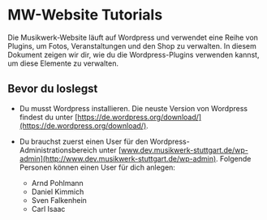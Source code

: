 # MW-Website Tutorials

Die Musikwerk-Website läuft auf Wordpress und verwendet eine Reihe von Plugins, um Fotos, Veranstaltungen und den Shop zu verwalten. In diesem Dokument zeigen wir dir, wie du die Wordpress-Plugins verwenden kannst, um diese Elemente zu verwalten.

## Bevor du loslegst

- Du musst Wordpress installieren. Die neuste Version von Wordpress findest du unter [https://de.wordpress.org/download/](https://de.wordpress.org/download/).

- Du brauchst zuerst einen User für den Wordpress-Administrationsbereich unter [www.dev.musikwerk-stuttgart.de/wp-admin](http://www.dev.musikwerk-stuttgart.de/wp-admin). Folgende Personen können einen User für dich anlegen:

    - Arnd Pohlmann
    - Daniel Kimmich
    - Sven Falkenhein
    - Carl Isaac

